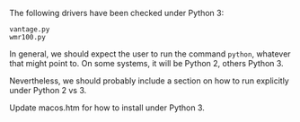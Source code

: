 The following drivers have been checked under Python 3:

```
vantage.py
wmr100.py
```

In general, we should expect the user to run the command `python`, whatever that might
point to. On some systems, it will be Python 2, others Python 3.

Nevertheless, we should probably include a section on how to run explicitly under 
Python 2 vs 3.

Update macos.htm for how to install under Python 3.